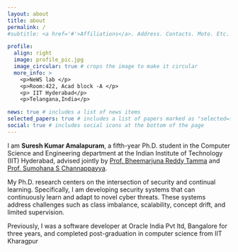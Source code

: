```yaml
---
layout: about
title: about
permalink: /
#subtitle: <a href='#'>Affiliations</a>. Address. Contacts. Moto. Etc.

profile:
  align: right
  image: profile_pic.jpg
  image_circular: true # crops the image to make it circular
  more_info: >
    <p>NeWS lab </p>
    <p>Room:422, Acad block -A </p>
    <p> IIT Hyderabad</p>
    <p>Telangana,India</p>

news: true # includes a list of news items
selected_papers: true # includes a list of papers marked as "selected={true}"
social: true # includes social icons at the bottom of the page
---
```


I am **Suresh Kumar Amalapuram**, a fifth-year Ph.D. student in the Computer Science and Engineering department at the Indian Institute of Technology (IIT) Hyderabad, advised jointly by [Prof. Bheemarjuna Reddy Tamma](https://people.iith.ac.in/tbr/) and [Prof. Sumohana S Channappayya](https://people.iith.ac.in/sumohana/).  

My Ph.D. research centers on the intersection of security and continual learning. Specifically, I am developing security systems that can continuously learn and adapt to novel cyber threats. These systems address challenges such as class imbalance, scalability, concept drift, and limited supervision. 

Previously, I was a software developer at Oracle India Pvt ltd, Bangalore for three years, and completed post-graduation in computer science from IIT Kharagpur


